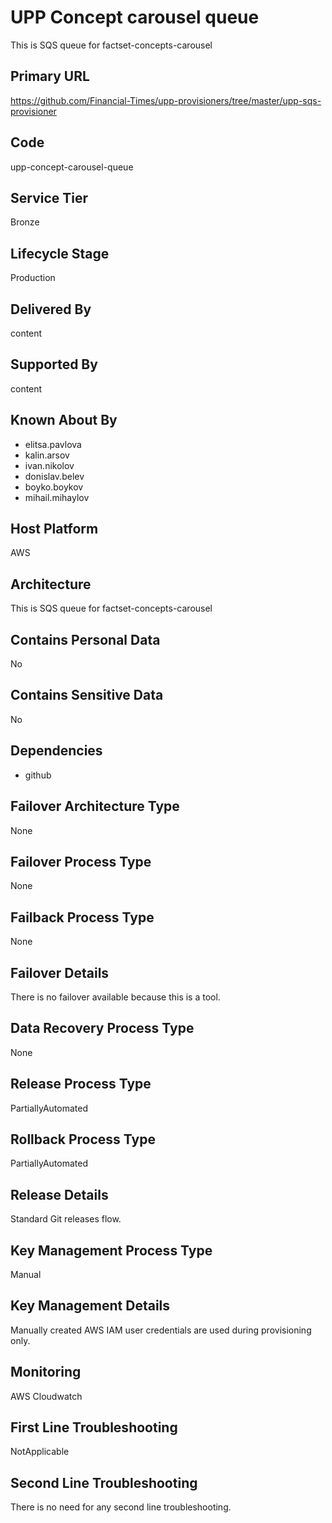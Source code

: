 # UPP Concept carousel queue

This is SQS queue for factset-concepts-carousel

## Primary URL

<https://github.com/Financial-Times/upp-provisioners/tree/master/upp-sqs-provisioner>

## Code

upp-concept-carousel-queue

## Service Tier

Bronze

## Lifecycle Stage

Production

## Delivered By

content

## Supported By

content

## Known About By

- elitsa.pavlova
- kalin.arsov
- ivan.nikolov
- donislav.belev
- boyko.boykov
- mihail.mihaylov

## Host Platform

AWS

## Architecture

This is SQS queue for factset-concepts-carousel

## Contains Personal Data

No

## Contains Sensitive Data

No

## Dependencies

- github

## Failover Architecture Type

None

## Failover Process Type

None

## Failback Process Type

None

## Failover Details

There is no failover available because this is a tool.

## Data Recovery Process Type

None

## Release Process Type

PartiallyAutomated

## Rollback Process Type

PartiallyAutomated

## Release Details

Standard Git releases flow.

## Key Management Process Type

Manual

## Key Management Details

Manually created AWS IAM user credentials are used during provisioning only.

## Monitoring

AWS Cloudwatch

## First Line Troubleshooting

NotApplicable

## Second Line Troubleshooting

There is no need for any second line troubleshooting.
